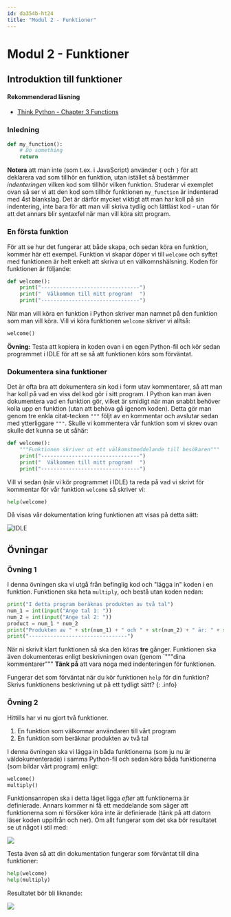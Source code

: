 ```yaml
---
id: da354b-ht24
title: "Modul 2 - Funktioner"
---
```


# Modul 2 - Funktioner

## Introduktion till funktioner

#### Rekommenderad läsning

- [Think Python - Chapter 3  Functions](http://greenteapress.com/thinkpython2/html/thinkpython2004.html)

### Inledning

```python
def my_function():
    # Do something
    return
```

__Notera__ att man inte (som t.ex. i JavaScript) använder `{` och `}` för att deklarera vad som tillhör en funktion, utan istället så bestämmer _indenteringen_ vilken kod som tillhör vilken funktion. Studerar vi exemplet ovan så ser vi att den kod som tillhör funktionen `my_function` är indenterad med 4st blankslag. Det är därför mycket viktigt att man har koll på sin indentering, inte bara för att man vill skriva tydlig och lättläst kod - utan för att det annars blir syntaxfel när man vill köra sitt program.

### En första funktion

För att se hur det fungerar att både skapa, och sedan köra en funktion, kommer här ett exempel. Funktion vi skapar döper vi till `welcome` och syftet med funktionen är helt enkelt att skriva ut en välkomnshälsning. Koden för funktionen är följande:

```python
def welcome():
    print("--------------------------------")
    print("  Välkommen till mitt program!  ")
    print("--------------------------------")
```

När man vill köra en funktion i Python skriver man namnet på den funktion som man vill köra. Vill vi köra funktionen `welcome` skriver vi alltså:

```python
welcome()
```

__Övning:__ Testa att kopiera in koden ovan i en egen Python-fil och kör sedan programmet i IDLE för att se så att funktionen körs som förväntat.

### Dokumentera sina funktioner

Det är ofta bra att dokumentera sin kod i form utav kommentarer, så att man har koll på vad en viss del kod gör i sitt program. I Python kan man även dokumentera vad en funktion gör, vilket är smidigt när man snabbt behöver kolla upp en funktion (utan att behöva gå igenom koden). Detta gör man genom tre enkla citat-tecken `"""` följt av en kommentar och avslutar sedan med ytterliggare `"""`. Skulle vi kommentera vår funktion som vi skrev ovan skulle det kunna se ut såhär:

```python
def welcome():
    """Funktionen skriver ut ett välkomstmeddelande till besökaren"""
    print("--------------------------------")
    print("  Välkommen till mitt program!  ")
    print("--------------------------------")
```

Vill vi sedan (när vi kör programmet i IDLE) ta reda på vad vi skrivt för kommentar för vår funktion `welcome` så skriver vi:

```python
help(welcome)
```

Då visas vår dokumentation kring funktionen att visas på detta sätt:

![IDLE](../images/idle1.png)

## Övningar

### Övning 1

I denna övningen ska vi utgå från befinglig kod och "lägga in" koden i en funktion. Funktionen ska heta `multiply`, och bestå utan koden nedan:

```python
print("I detta program beräknas produkten av två tal")
num_1 = int(input("Ange tal 1: "))
num_2 = int(input("Ange tal 2: "))
product = num_1 * num_2
print("Produkten av " + str(num_1) + " och " + str(num_2) + " är: " + str(product))
print("--------------------------------")
```

När ni skrivit klart funktionen så ska den köras __tre__ gånger. Funktionen ska även dokumenteras enligt beskrivningen ovan (genom `"""dina kommentarer""" __Tänk på__ att vara noga med indenteringen för funktionen.

Fungerar det som förväntat när du kör funktionen `help` för din funktion? Skrivs funktionens beskrivning ut på ett tydligt sätt?
{: .info}

### Övning 2

Hittills har vi nu gjort två funktioner.

1. En funktion som välkomnar användaren till vårt program
2. En funktion som beräknar produkten av två tal

I denna övningen ska vi lägga in båda funktionerna (som ju nu är väldokumenterade) i samma Python-fil och sedan köra båda funktionerna (som bildar vårt program) enligt:

```python
welcome()
multiply()
```

Funktionsanropen ska i detta läget ligga _efter_ att funktionerna är definierade. Annars kommer ni få ett meddelande som säger att funktionerna som ni försöker köra inte är definierade (tänk på att datorn läser koden uppifrån och ner). Om allt fungerar som det ska bör resultatet se ut något i stil med:

![](../images/idle2.png)

Testa även så att din dokumentation fungerar som förväntat till dina funktioner:

```python
help(welcome)
help(multiply)
```

Resultatet bör bli liknande:

![](../images/idle3.png)
